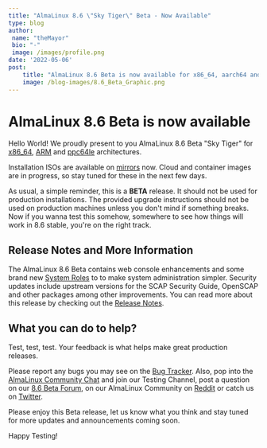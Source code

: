 ```yaml
---
title: "AlmaLinux 8.6 \"Sky Tiger\" Beta - Now Available"
type: blog
author: 
 name: "theMayor"
 bio: "-"
 image: /images/profile.png
date: '2022-05-06'
post:
    title: "AlmaLinux 8.6 Beta is now available for x86_64, aarch64 and ppc64le. Test away!"
    image: /blog-images/8.6_Beta_Graphic.png
---
```


# AlmaLinux 8.6 Beta is now available

Hello World! We proudly present to you AlmaLinux 8.6 Beta "Sky Tiger" for [x86_64](https://mirrors.almalinux.org/isos/x86_64/8.6-beta.html), [ARM](https://mirrors.almalinux.org/isos/aarch64/8.6-beta.html) and [ppc64le](https://mirrors.almalinux.org/isos/ppc64le/8.6-beta.html) architectures.

Installation ISOs are available on [mirrors](https://mirrors.almalinux.org/) now. Cloud and container images are in progress, so stay tuned for these in the next few days.

As usual, a simple reminder, this is a **BETA** release. It should not be used for production installations. The provided upgrade instructions should not be used on production machines unless you don't mind if something breaks. Now if you wanna test this somehow, somewhere to see how things will work in 8.6 stable, you're on the right track.

## Release Notes and More Information

The AlmaLinux 8.6 Beta contains web console enhancements and some brand new [System Roles](https://access.redhat.com/articles/3050101) to to make system administration simpler. Security updates include upstream versions for the SCAP Security Guide, OpenSCAP and other packages among other improvements. You can read more about this release by checking out the [Release Notes](https://wiki.almalinux.org/release-notes/8.6-beta.html).

## What you can do to help?

Test, test, test. Your feedback is what helps make great production releases.

Please report any bugs you may see on the [Bug Tracker](https://bugs.almalinux.org/). Also, pop into the [AlmaLinux Community Chat](https://chat.almalinux.org/) and join our Testing Channel, post a question on our [8.6 Beta Forum](https://almalinux.discourse.group/c/devel/8-6-beta/35), on our AlmaLinux Community on [Reddit](https://reddit.com/r/almalinux) or catch us on [Twitter](https://twitter.com/almalinux).

Please enjoy this Beta release, let us know what you think and stay tuned for more updates and announcements coming soon.

Happy Testing!